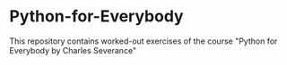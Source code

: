 # Python-for-Everybody

This repository contains worked-out exercises of the course "Python for Everybody by Charles Severance"

